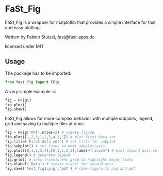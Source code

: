 # FaSt_Fig
FaSt_Fig is a wrapper for matplotlib that provides a simple interface for fast and easy plotting.

Written by Fabian Stutzki, fast@fast-apps.de

licensed under MIT

## Usage
The package has to be imported:

```python
from fast_fig import FFig
```

A very simple example is:

```python
fig = FFig()
fig.plot()
fig.show()
```

FaSt_Fig allows for more complex behavior with multiple subplots, legend, grid and saving to multiple files at once.

```python
fig = FFig('PPT',nrows=2) # create figure
fig.plot([1,2,3,1,2,3,4,1,1]) # plot first data set
fig.title('First data set') # set title for subplot
fig.subplot() # set focus to next subplot/axis
fig.plot([0,1,2,3,4],[0,1,1,2,3],label="random") # plot second data set
fig.legend() # generate legend
fig.grid() # show translucent grid to highlight major ticks
fig.xlabel('Data') # create xlabel for second axis
fig.save('test_fig1.png','pdf') # save figure to png and pdf
```

